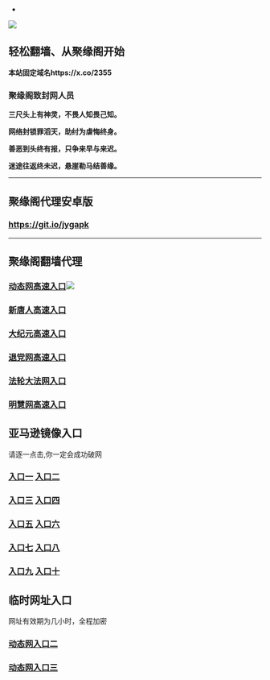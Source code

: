 * 
![](https://raw.githubusercontent.com/hao369/a/master/j.jpg)



## 轻松翻墙、从聚缘阁开始

**本站固定域名https://x.co/2355**

### 聚缘阁致封网人员

**三尺头上有神灵，不畏人知畏己知。**

**网络封锁罪滔天，助纣为虐悔终身。**

**善恶到头终有报，只争来早与来迟。**

**迷途往返终未迟，悬崖勒马结善缘。**

***



##  聚缘阁代理安卓版

### https://git.io/jygapk


***



## 聚缘阁翻墙代理 


### [动态网高速入口](https://3bggmkl2h1.execute-api.us-east-2.amazonaws.com/ddg666/?id=2)![](https://raw.githubusercontent.com/hao369/a/master/jygdl.gif)

### [新唐人高速入口](https://3bggmkl2h1.execute-api.us-east-2.amazonaws.com/ddg666/?id=5)

### [大纪元高速入口](https://3bggmkl2h1.execute-api.us-east-2.amazonaws.com/ddg666/?id=7)

### [退党网高速入口](https://3bggmkl2h1.execute-api.us-east-2.amazonaws.com/ddg666/?id=8)

### [法轮大法网入口](https://3bggmkl2h1.execute-api.us-east-2.amazonaws.com/ddg666/?id=15)

### [明慧网高速入口](https://3bggmkl2h1.execute-api.us-east-2.amazonaws.com/ddg666/?id=3)




## 亚马逊镜像入口 

请逐一点击,你一定会成功破网

### **[入口一](http://x.co/2244)** **[入口二](http://x.co/3824)**


### **[入口三](https://s3.eu-central-1.amazonaws.com/jyg3/index.html)**  **[入口四](https://s3-ap-southeast-1.amazonaws.com/jyg4/index.html)**

### **[入口五](https://s3.ap-south-1.amazonaws.com/jyg5/index.html)**  **[入口六](https://s3-us-west-1.amazonaws.com/jyg6/index.html)**


###  **[入口七](https://s3-us-west-2.amazonaws.com/jyg7/index.html)**  **[入口八](https://s3-eu-west-1.amazonaws.com/jyg8/index.html)**


###  **[入口九](https://s3-ap-northeast-1.amazonaws.com/jyg9/index.html)**  **[入口十](https://s3.amazonaws.com/dtw/index.html)**



## 临时网址入口 

网址有效期为几小时，全程加密

### [动态网入口二](https://x.co/ddg)

### [动态网入口三](https://x.co/ddf)



